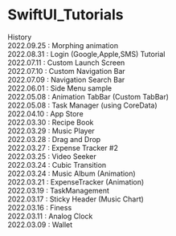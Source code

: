 # SwiftUI_Tutorials

History \
2022.09.25 : Morphing animation \
2022.08.31 : Login (Google,Apple,SMS) Tutorial \
2022.07.11 : Custom Launch Screen \
2022.07.10 : Custom Navigation Bar \
2022.07.09 : Navigation Search Bar \
2022.06.01 : Side Menu sample \
2022.05.08 : Animation TabBar (Custom TabBar) \
2022.05.08 : Task Manager (using CoreData) \
2022.04.10 : App Store \
2022.03.30 : Recipe Book \
2022.03.29 : Music Player \
2022.03.28 : Drag and Drop \
2022.03.27 : Expense Tracker #2 \
2022.03.25 : Video Seeker \
2022.03.24 : Cubic Transition \
2022.03.24 : Music Album (Animation) \
2022.03.21 : ExpenseTracker (Animation) \
2022.03.19 : TaskManagement \
2022.03.17 : Sticky Header (Music Chart) \
2022.03.16 : Finess \
2022.03.11 : Analog Clock \
2022.03.09 : Wallet
